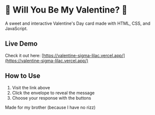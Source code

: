 # 💝 Will You Be My Valentine? 💝

A sweet and interactive Valentine's Day card made with HTML, CSS, and JavaScript.

## Live Demo
Check it out here: [https://valentine-sigma-lilac.vercel.app/](https://valentine-sigma-lilac.vercel.app/)

## How to Use
1. Visit the link above
2. Click the envelope to reveal the message
3. Choose your response with the buttons

Made for my brother (because I have no rizz) 
